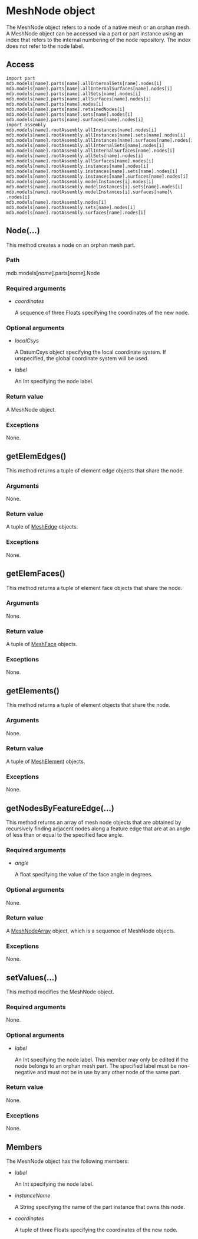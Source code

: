 # MeshNode object

The MeshNode object refers to a node of a native mesh or an orphan mesh. A MeshNode object can be accessed via a part or part instance using an index that refers to the internal numbering of the node repository. The index does not refer to the node label.

## Access

```
import part
mdb.models[name].parts[name].allInternalSets[name].nodes[i]
mdb.models[name].parts[name].allInternalSurfaces[name].nodes[i]
mdb.models[name].parts[name].allSets[name].nodes[i]
mdb.models[name].parts[name].allSurfaces[name].nodes[i]
mdb.models[name].parts[name].nodes[i]
mdb.models[name].parts[name].retainedNodes[i]
mdb.models[name].parts[name].sets[name].nodes[i]
mdb.models[name].parts[name].surfaces[name].nodes[i]
import assembly
mdb.models[name].rootAssembly.allInstances[name].nodes[i]
mdb.models[name].rootAssembly.allInstances[name].sets[name].nodes[i]
mdb.models[name].rootAssembly.allInstances[name].surfaces[name].nodes[i]
mdb.models[name].rootAssembly.allInternalSets[name].nodes[i]
mdb.models[name].rootAssembly.allInternalSurfaces[name].nodes[i]
mdb.models[name].rootAssembly.allSets[name].nodes[i]
mdb.models[name].rootAssembly.allSurfaces[name].nodes[i]
mdb.models[name].rootAssembly.instances[name].nodes[i]
mdb.models[name].rootAssembly.instances[name].sets[name].nodes[i]
mdb.models[name].rootAssembly.instances[name].surfaces[name].nodes[i]
mdb.models[name].rootAssembly.modelInstances[i].nodes[i]
mdb.models[name].rootAssembly.modelInstances[i].sets[name].nodes[i]
mdb.models[name].rootAssembly.modelInstances[i].surfaces[name]\
.nodes[i]
mdb.models[name].rootAssembly.nodes[i]
mdb.models[name].rootAssembly.sets[name].nodes[i]
mdb.models[name].rootAssembly.surfaces[name].nodes[i]
```

## Node(...)



This method creates a node on an orphan mesh part.



### Path

mdb.models[*name*].parts[*name*].Node

### Required arguments

- *coordinates*

  A sequence of three Floats specifying the coordinates of the new node.

### Optional arguments

- *localCsys*

  A DatumCsys object specifying the local coordinate system. If unspecified, the global coordinate system will be used.

- *label*

  An Int specifying the node label.

### Return value

A MeshNode object.

### Exceptions

None.



## getElemEdges()



This method returns a tuple of element edge objects that share the node.



### Arguments

None.

### Return value

A tuple of [MeshEdge](https://help.3ds.com/2022/english/DSSIMULIA_Established/SIMACAEKERRefMap/simaker-c-meshedgepyc.htm?ContextScope=all) objects.

### Exceptions

None.



## getElemFaces()



This method returns a tuple of element face objects that share the node.



### Arguments

None.

### Return value

A tuple of [MeshFace](https://help.3ds.com/2022/english/DSSIMULIA_Established/SIMACAEKERRefMap/simaker-c-meshfacepyc.htm?ContextScope=all) objects.

### Exceptions

None.



## getElements()



This method returns a tuple of element objects that share the node.



### Arguments

None.

### Return value

A tuple of [MeshElement](https://help.3ds.com/2022/english/DSSIMULIA_Established/SIMACAEKERRefMap/simaker-c-meshelementpyc.htm?ContextScope=all) objects.

### Exceptions

None.



## getNodesByFeatureEdge(...)



This method returns an array of mesh node objects that are obtained by recursively finding adjacent nodes along a feature edge that are at an angle of less than or equal to the specified face angle.



### Required arguments

- *angle*

  A float specifying the value of the face angle in degrees.

### Optional arguments

None.

### Return value

A [MeshNodeArray](https://help.3ds.com/2022/english/DSSIMULIA_Established/SIMACAEKERRefMap/simaker-c-meshnodepyc.htm?ContextScope=all) object, which is a sequence of MeshNode objects.

### Exceptions

None.



## setValues(...)



This method modifies the MeshNode object.



### Required arguments

None.

### Optional arguments

- *label*

  An Int specifying the node label. This member may only be edited if the node belongs to an orphan mesh part. The specified label must be non-negative and must not be in use by any other node of the same part.

### Return value

None.

### Exceptions

None.



## Members

The MeshNode object has the following members:

- *label*

  An Int specifying the node label.

- *instanceName*

  A String specifying the name of the part instance that owns this node.

- *coordinates*

  A tuple of three Floats specifying the coordinates of the new node.